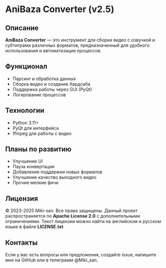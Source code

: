 # AniBaza Converter (v2.5)

## Описание
**AniBaza Converter** — это инструмент для сборки видео с озвучкой и субтитрами различных форматов, предназначенный для удобного использования и автоматизации процессов.

## Функционал
- Парсинг и обработка данных
- Сборка видео и создание Хардсаба
- Поддержка работы через GUI (PyQt)
- Логирование процессов

## Технологии
- Python 3.11+
- PyQt для интерфейса
- ffmpeg для работы с видео

## Планы по развитию
- Улучшение UI
- Пауза конвертации
- Добавление поддержки новых форматов
- Улучшение качество выходного видео
- Прочие мелкие фичи

## Лицензия
© 2023-2025 Miki-san. Все права защищены. Данный проект распространяется по **Apache License 2.0** с дополнительными ограничениями. Текст лицензии можно найти на английском и русском языке в файле **LICENSE.txt**

## Контакты
Если у вас есть вопросы или предложения, создайте issue, напишите мне на GitHub или в телеграмм @Miki_san.


